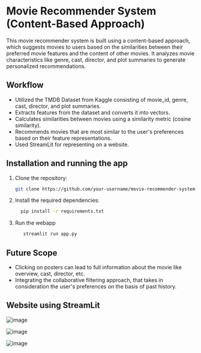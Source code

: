 # Movie Recommender System (Content-Based Approach)

This movie recommender system is built using a content-based approach, which suggests movies to users based on the similarities between their preferred movie features and the content of other movies. It analyzes movie characteristics like genre, cast, director, and plot summaries to generate personalized recommendations.

## Workflow

- Utilized the TMDB Dataset from Kaggle consisting of movie_id, genre, cast, director, and plot summaries.
- Extracts features from the dataset and converts it into vectors.
- Calculates similarities between movies using a similarity metric (cosine similarity).
- Recommends movies that are most similar to the user's preferences based on their feature representations.
- Used StreamLit for representing on a website.

## Installation and running the app

1. Clone the repository:

   ```bash
   git clone https://github.com/your-username/movie-recommender-system.git
   
2. Install the required dependencies:
    ```bash
      pip install -r requirements.txt
   ```

3. Run the webapp
   ```bash
      streamlit run app.py
   ```

## Future Scope

- Clicking on posters can lead to full information about the movie like overview, cast, director, etc.
- Integrating the collaborative filtering approach, that takes in consideration the user's preferences on the basis of past history.

## Website using StreamLit

![image](https://github.com/sejalapeno/movie-recommender-system/assets/110482301/ab807430-4a7e-4628-af94-3bd091b92774)

![image](https://github.com/sejalapeno/movie-recommender-system/assets/110482301/4b063bb2-58ae-41ed-9ac1-6d5f9080ddd5)

![image](https://github.com/sejalapeno/movie-recommender-system/assets/110482301/e6db94f1-a290-4506-acd9-c12fff358115)




